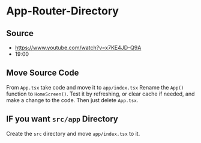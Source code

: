 # App-Router-Directory

## Source

- https://www.youtube.com/watch?v=x7KE4JD-Q9A
- 19:00

## Move Source Code

From `App.tsx` take code and move it to `app/index.tsx`
Rename the `App()` function to `HomeScreen()`.
Test it by refreshing, or clear cache if needed, and make a change to the code.
Then just delete `App.tsx`.

## IF you want `src/app` Directory

Create the `src` directory and move `app/index.tsx` to it.
